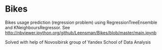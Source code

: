 # Bikes
Bikes usage prediction (regression problem) using RegressionTreeEnsemble and KNeighboursRegressor.
See http://nbviewer.ipython.org/github/Leensman/Bikes/blob/master/main.ipynb

Solved with help of Novosibirsk group of Yandex School of Data Analysis
